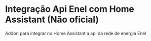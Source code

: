 # Integração  Api Enel com Home Assistant (Não oficial)
Addon para integrar no Home Assistant a api da rede de energia Enel
